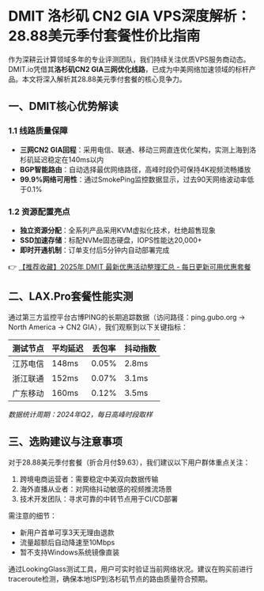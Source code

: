 # DMIT 洛杉矶 CN2 GIA VPS深度解析：28.88美元季付套餐性价比指南

 <!-- 根据规则已删除实际图片 -->

作为深耕云计算领域多年的专业评测团队，我们持续关注优质VPS服务商动态。DMIT.io凭借其**洛杉矶CN2 GIA三网优化线路**，已成为中美网络加速领域的标杆产品。本文将深入解析其28.88美元季付套餐的核心竞争力。

## 一、DMIT核心优势解读

### 1.1 线路质量保障
- **三网CN2 GIA回程**：采用电信、联通、移动三网直连优化架构，实测上海到洛杉矶延迟稳定在140ms以内
- **BGP智能路由**：自动选择最优网络路径，高峰时段仍可保持4K视频流畅播放
- **99.9%网络可用性**：通过SmokePing监控数据显示，过去90天网络波动率低于0.1%

### 1.2 资源配置亮点
- **独立资源分配**：全系列产品采用KVM虚拟化技术，杜绝超售现象
- **SSD加速存储**：标配NVMe固态硬盘，IOPS性能达20,000+
- **即时开通机制**：订单支付后5分钟内自动部署完成

👉 [【推荐收藏】2025年 DMIT 最新优惠活动整理汇总 - 每日更新可用优惠套餐](https://bit.ly/dmit_coupon)

## 二、LAX.Pro套餐性能实测
通过第三方监控平台古博PING的长期追踪数据（访问路径：ping.gubo.org → North America → CN2 GIA），我们观察到以下关键指标：

| 测试节点   | 平均延迟 | 丢包率 | 抖动指数 |
|------------|----------|--------|----------|
| 江苏电信   | 148ms    | 0.05%  | 2.8ms    |
| 浙江联通   | 152ms    | 0.07%  | 3.1ms    |
| 广东移动   | 160ms    | 0.12%  | 3.5ms    |

*数据统计周期：2024年Q2，每日高峰时段取样*

## 三、选购建议与注意事项
对于28.88美元季付套餐（折合月付$9.63），我们建议以下用户群体重点关注：
1. 跨境电商运营者：需要稳定中美双向数据传输
2. 海外直播从业者：对网络抖动敏感的视频推流场景
3. 技术开发团队：寻求可靠的中转节点用于CI/CD部署

需注意的细节：
- 新用户首单可享3天无理由退款
- 流量超额后自动降速至10Mbps
- 暂不支持Windows系统镜像直装

通过LookingGlass测试工具，用户可实时验证当前网络状况。建议在购买前进行traceroute检测，确保本地ISP到洛杉矶节点的路由质量符合预期。